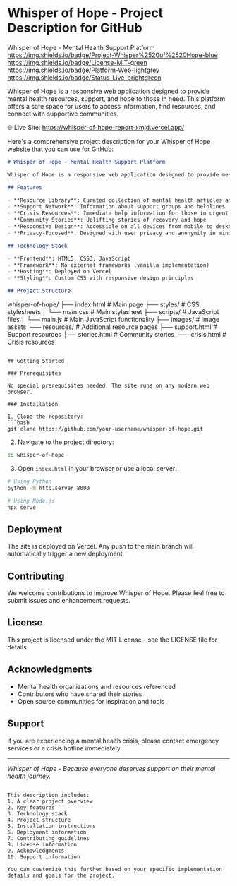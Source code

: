 # Whisper of Hope - Project Description for GitHub

Whisper of Hope - Mental Health Support Platform
https://img.shields.io/badge/Project-Whisper%2520of%2520Hope-blue https://img.shields.io/badge/License-MIT-green https://img.shields.io/badge/Platform-Web-lightgrey https://img.shields.io/badge/Status-Live-brightgreen

Whisper of Hope is a responsive web application designed to provide mental health resources, support, and hope to those in need. This platform offers a safe space for users to access information, find resources, and connect with supportive communities.

🌐 Live Site: https://whisper-of-hope-report-xmjd.vercel.app/


Here's a comprehensive project description for your Whisper of Hope website that you can use for GitHub:

```markdown
# Whisper of Hope - Mental Health Support Platform

Whisper of Hope is a responsive web application designed to provide mental health resources, support, and hope to those in need. This platform offers a safe space for users to access information, find resources, and connect with supportive communities.

## Features

- **Resource Library**: Curated collection of mental health articles and resources
- **Support Network**: Information about support groups and helplines
- **Crisis Resources**: Immediate help information for those in urgent need
- **Community Stories**: Uplifting stories of recovery and hope
- **Responsive Design**: Accessible on all devices from mobile to desktop
- **Privacy-Focused**: Designed with user privacy and anonymity in mind

## Technology Stack

- **Frontend**: HTML5, CSS3, JavaScript
- **Framework**: No external frameworks (vanilla implementation)
- **Hosting**: Deployed on Vercel
- **Styling**: Custom CSS with responsive design principles

## Project Structure

```
whisper-of-hope/
├── index.html          # Main page
├── styles/             # CSS stylesheets
│   └── main.css        # Main stylesheet
├── scripts/            # JavaScript files
│   └── main.js         # Main JavaScript functionality
├── images/             # Image assets
└── resources/          # Additional resource pages
    ├── support.html    # Support resources
    ├── stories.html    # Community stories
    └── crisis.html     # Crisis resources
```

## Getting Started

### Prerequisites

No special prerequisites needed. The site runs on any modern web browser.

### Installation

1. Clone the repository:
```bash
git clone https://github.com/your-username/whisper-of-hope.git
```

2. Navigate to the project directory:
```bash
cd whisper-of-hope
```

3. Open `index.html` in your browser or use a local server:
```bash
# Using Python
python -m http.server 8000

# Using Node.js
npx serve
```

## Deployment

The site is deployed on Vercel. Any push to the main branch will automatically trigger a new deployment.

## Contributing

We welcome contributions to improve Whisper of Hope. Please feel free to submit issues and enhancement requests.

## License

This project is licensed under the MIT License - see the LICENSE file for details.

## Acknowledgments

- Mental health organizations and resources referenced
- Contributors who have shared their stories
- Open source communities for inspiration and tools

## Support

If you are experiencing a mental health crisis, please contact emergency services or a crisis hotline immediately.

---

*Whisper of Hope - Because everyone deserves support on their mental health journey.*
```

This description includes:
1. A clear project overview
2. Key features
3. Technology stack
4. Project structure
5. Installation instructions
6. Deployment information
7. Contributing guidelines
8. License information
9. Acknowledgments
10. Support information

You can customize this further based on your specific implementation details and goals for the project.
